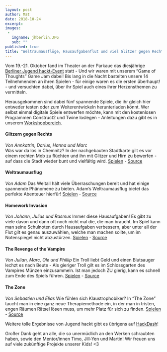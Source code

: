```yaml
---
layout: post
author: Mat
date: 2018-10-24
excerpt:
images:
 -
   imgname: jhberlin.JPG
   sub: ""
published: true
title: "Weltraumausflüge, Hausaufgabenflut und viel Glitzer gegen Rechts im “Game of Thoughts”-Game Jam bei Jugend hackt Berlin!" 
---
```


Vom 19.-21. Oktober fand im Theater an der Parkaue das diesjährige [Berliner Jugend hackt-Event](https://jugendhackt.org/events/berlin/) statt - Und wir waren mit unserem “Game of Thoughts” Game Jam dabei! Bis lang in die Nacht bastelten unsere 14 Teilnehmenden an ihren Spielen - für einige waren es die ersten überhaupt! - und versuchten dabei, über ihr Spiel auch eines ihrer Herzensthemen zu vermitteln.

Herausgekommen sind dabei fünf spannende Spiele, die ihr gleich hier entweder testen oder zum Weiterentwickeln herunterladen könnt. Wer selbst einmal digitale Spiele entwerfen möchte, kann mit den kostenlosen Programmen Construct2 und Twine loslegen - Anleitungen dazu gibt es in unserem [Workshopbereich](https://demokratielabore.de/workshops/downloads/gameofthoughts/GoT%20Material.zip).


#### Glitzern gegen Rechts
*Von Annkatrin, Darius, Hanna und Marc* <br>
Was war da los in Chemnitz? In der nachgebauten Stadtkarte gilt es vor einem rechten Mob zu flüchten und ihn mit Glitzer und Hirn zu bewerfen - auf dass die Stadt wieder bunt und vielfältig wird.
[Spielen](https://demokratielabore.de/workshops/Ergebnisse/2018_10_21_JHBerlin/Construct/Glitzer%20gegen%20Rechts/index.html) - [Source](https://demokratielabore.de/workshops/Ergebnisse/2018_10_21_JHBerlin/Construct/GlitzergegenRechts.c3p)

#### Weltraumausflug
*Von Adam*
Das Weltall hält viele Überraschungen bereit und hat einige spannende Phänomene zu bieten. Adam’s Weltraumausflug bietet das perfekte Abenteuer hierfür!
[Spielen](https://demokratielabore.de/workshops/Ergebnisse/2018_10_21_JHBerlin/Twine/Weltraumausflug.html) - [Source](https://demokratielabore.de/workshops/Ergebnisse/2018_10_21_JHBerlin/Twine/Weltraumausflug_twine.html)

#### Homework Invasion
*Von Johann, Julius und Rasmus*
Immer diese Hausaufgaben! Es gibt zu viele davon und dann oft noch nicht mal die, die man braucht. Im Spiel kann man seine Schulnoten durch Hausaufgaben verbessern, aber unter all der Flut gilt es genau auszuwählen, welche man machen sollte, um im Notenspiegel nicht abzustürzen.
[Spielen](https://demokratielabore.de/workshops/Ergebnisse/2018_10_21_JHBerlin/Construct/Homework%20Invasion/index.html) - [Source](https://demokratielabore.de/workshops/Ergebnisse/2018_10_21_JHBerlin/Construct/Homework%20Invasion.capx)

#### The Revenge of the Vampire
*Von Julian, Marc, Ole und Phillip*
Ein Troll liebt Geld und einen Blutsauger lechzt es nach Beute - Als gieriger Troll gilt es im Schlossgarten des Vampires Münzen einzusammeln. Ist man jedoch ZU gierig, kann es schnell zum Ende des Spiels führen.
[Spielen](https://demokratielabore.de/workshops/Ergebnisse/2018_10_21_JHBerlin/Construct/The%20Revenge%20of%20the%20Vampire/index.html) - [Source](https://demokratielabore.de/workshops/Ergebnisse/2018_10_21_JHBerlin/Construct/The%20revenge%20of%20the%20vampire.capx)

#### The Zone
*Von Sebastien und Elias*
Wie fühlen sich Klaustrophobiker? In “The Zone” taucht man in eine ganz neue Therapiemethode ein, in der man in tristen, engen Räumen Rätsel lösen muss, um mehr Platz für sich zu finden.
[Spielen](https://demokratielabore.de/workshops/Ergebnisse/2018_10_21_JHBerlin/Construct/The%20Zone/index.html) - [Source](https://demokratielabore.de/workshops/Ergebnisse/2018_10_21_JHBerlin/Construct/TheZone.capx)

Weitere tolle Ergebnisse von Jugend hackt gibt es übrigens auf [HackDash](https://hackdash.org/dashboards/jhackt2018)!

Großer Dank geht an alle, die so unermüdlich an den Werken schraubten haben, sowie den Mentor/innen Timo, Jill-Yen und Martin! Wir freuen uns auf viele zukünftige Projekte unserer Kids! <3
